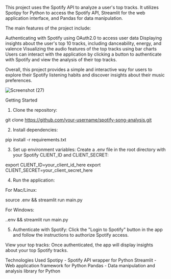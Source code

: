 This project uses the Spotify API to analyze a user's top tracks. It utilizes Spotipy for Python to access the Spotify API, Streamlit for the web application interface, and Pandas for data manipulation.

The main features of the project include:

Authenticating with Spotify using OAuth2.0 to access user data
Displaying insights about the user's top 10 tracks, including danceability, energy, and valence
Visualizing the audio features of the top tracks using bar charts
Users can interact with the application by clicking a button to authenticate with Spotify and view the analysis of their top tracks.

Overall, this project provides a simple and interactive way for users to explore their Spotify listening habits and discover insights about their music preferences.

![Screenshot (27)](https://github.com/e-basi/Spotify-Song-Analysis/assets/93174387/12ae7a2d-6088-4823-91fe-3aa9f0447444)

Getting Started

1) Clone the repository:

git clone https://github.com/your-username/spotify-song-analysis.git


2) Install dependencies:

pip install -r requirements.txt


3) Set up environment variables:
Create a .env file in the root directory with your Spotify CLIENT_ID and CLIENT_SECRET:

export CLIENT_ID=your_client_id_here
export CLIENT_SECRET=your_client_secret_here

4) Run the application:
   
For Mac/Linux:

source .env && streamlit run main.py

For Windows:


.\.env && streamlit run main.py

5) Authenticate with Spotify:
Click the "Login to Spotify" button in the app and follow the instructions to authorize Spotify access.

View your top tracks:
Once authenticated, the app will display insights about your top Spotify tracks.

Technologies Used
Spotipy - Spotify API wrapper for Python
Streamlit - Web application framework for Python
Pandas - Data manipulation and analysis library for Python


